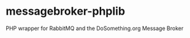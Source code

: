 messagebroker-phplib
====================

PHP wrapper for RabbitMQ and the DoSomething.org Message Broker
